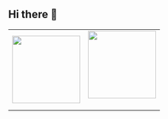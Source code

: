 ## Hi there 👋


<table><tr>
<td><img align="" height="137px" src="https://github-readme-stats-git-masterrstaa-rickstaa.vercel.app/api?username=limbo-t&hide_title=true&hide_border=true&show_icons=true&include_all_commits=true&line_height=21&text_color=000&icon_color=000&bg_color=0,ea6161,ffc64d,fffc4d,52fa5a&theme=graywhite" />
<td><img align="" height="137px" src="https://github-readme-stats-git-masterrstaa-rickstaa.vercel.app/api/top-langs/?username=limbo-t&hide_title=true&hide_border=true&layout=compact&langs_count=6&text_color=000&icon_color=fff&bg_color=0,52fa5a,4dfcff,c64dff&theme=graywhite" /><br><br>
</tr></table>
